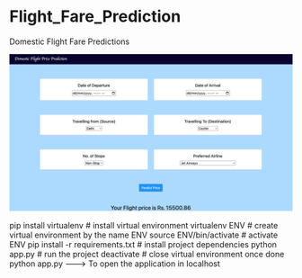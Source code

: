 # Flight_Fare_Prediction
Domestic Flight Fare Predictions

![Demo](https://github.com/indrajanambiar/Flight_Fare_Prediction/blob/main/demo_flight_fare.png)



  pip install virtualenv                  # install virtual environment
  virtualenv ENV                          # create virtual environment by the name ENV
  source ENV/bin/activate                 # activate ENV
  pip install -r requirements.txt         # install project dependencies
  python app.py                           # run the project
  deactivate                              # close virtual environment once done
python app.py  ---> To open the application in localhost
